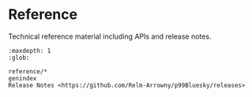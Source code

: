 # Reference

Technical reference material including APIs and release notes.

```{toctree}
:maxdepth: 1
:glob:

reference/*
genindex
Release Notes <https://github.com/Relm-Arrowny/p99Bluesky/releases>
```
